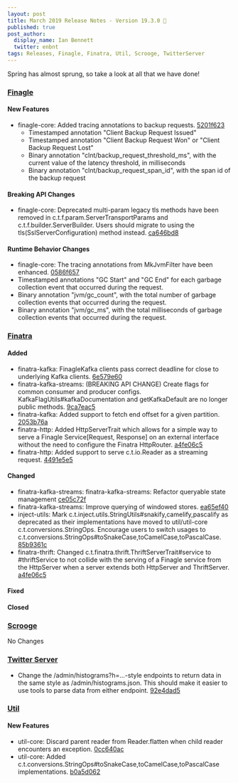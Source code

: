 ```yaml
---
layout: post
title: March 2019 Release Notes - Version 19.3.0 🦁
published: true
post_author:
  display_name: Ian Bennett
  twitter: enbnt
tags: Releases, Finagle, Finatra, Util, Scrooge, TwitterServer
---
```


Spring has almost sprung, so take a look at all that we have done!

### [Finagle](https://github.com/twitter/finagle/) ###

#### New Features

-   finagle-core: Added tracing annotations to backup requests. [5201f623](https://github.com/twitter/finagle/commit/5201f6237ce5185c4208d5945b33813b47507570)
    -   Timestamped annotation "Client Backup Request Issued"
    -   Timestamped annotation "Client Backup Request Won" or "Client Backup Request Lost"
    -   Binary annotation "clnt/backup\_request\_threshold\_ms", with the current value of the latency threshold, in milliseconds
    -   Binary annotation "clnt/backup\_request\_span\_id", with the span id of the backup request

#### Breaking API Changes

-   finagle-core: Deprecated multi-param legacy tls methods have been removed in
    c.t.f.param.ServerTransportParams and c.t.f.builder.ServerBuilder. Users should migrate
    to using the tls(SslServerConfiguration) method instead. [ca646bd8](https://github.com/twitter/finagle/commit/ca646bd850fae230f6d35a6aeb67be00679ccd97)

#### Runtime Behavior Changes

-   finagle-core: The tracing annotations from MkJvmFilter have been enhanced. [0586f657](https://github.com/twitter/finagle/commit/0586f657cdba87bbfddbb3f171d646139ec20fdf)
-   Timestamped annotations "GC Start" and "GC End" for each garbage collection
    event that occurred during the request.
-   Binary annotation "jvm/gc\_count", with the total number of garbage collection
    events that occurred during the request.
-   Binary annotation "jvm/gc\_ms", with the total milliseconds of garbage collection
    events that occurred during the request.

### [Finatra](https://github.com/twitter/finatra/) ###

#### Added

-   finatra-kafka: FinagleKafka clients pass correct deadline for close to
    underlying Kafka clients. [6e579e60](https://github.com/twitter/finatra/commit/6e579e60df4ec515e5157055d884f104f15c9bbd)
-   finatra-kafka-streams: (BREAKING API CHANGE) Create flags for common consumer and producer
    configs. KafkaFlagUtils\#kafkaDocumentation and getKafkaDefault are no longer public methods.
    [9ca7eac5](https://github.com/twitter/finatra/commit/9ca7eac5173450862af8ec08a292a70db942769c)
-   finatra-kafka: Added support to fetch end offset for a given partition. [2053b76a](https://github.com/twitter/finatra/commit/2053b76a6d4f02ce152469d21b4dcbb098e73f59)
-   finatra-http: Added HttpServerTrait which allows for a simple way to serve a
    Finagle Service\[Request, Response\] on an external interface without the need to
    configure the Finatra HttpRouter. [a4fe06c5](https://github.com/twitter/finatra/commit/a4fe06c5c9a6a0424f01a10c043ad705d5e1cba2)
-   finatra-http: Added support to serve c.t.io.Reader as a streaming request.
    [4491e5e5](https://github.com/twitter/finatra/commit/4491e5e52d8035ab7a4147f482201924cd12795d)

#### Changed

-   finatra-kafka-streams: finatra-kafka-streams: Refactor queryable state management [ce05c72f](https://github.com/twitter/finatra/commit/ce05c72fc507051f17f9160212fb768bad365f02)
-   finatra-kafka-streams: Improve querying of windowed stores. [ea65ef40](https://github.com/twitter/finatra/commit/ea65ef40230f7c024e9ab17baa400b54c2081b78)
-   inject-utils: Mark c.t.inject.utils.StringUtils\#snakify,camelify,pascalify as
    deprecated as their implementations have moved to util/util-core c.t.conversions.StringOps.
    Encourage users to switch usages to c.t.conversions.StringOps\#toSnakeCase,toCamelCase,toPascalCase.
    [85b9361c](https://github.com/twitter/finatra/commit/85b9361c761b34b07fa6c1c3af40930d552f2f9a)
-   finatra-thrift: Changed c.t.finatra.thrift.ThriftServerTrait\#service to \#thriftService to
    not collide with the serving of a Finagle service from the HttpServer when a server extends
    both HttpServer and ThriftServer. [a4fe06c5](https://github.com/twitter/finatra/commit/a4fe06c5c9a6a0424f01a10c043ad705d5e1cba2)

#### Fixed

#### Closed

### [Scrooge](https://github.com/twitter/scrooge/) ###

No Changes

### [Twitter Server](https://github.com/twitter/twitter-server/) ###

-   Change the /admin/histograms?h=...-style endpoints to return data in the same style as
    /admin/histograms.json. This should make it easier to use tools to parse data from either
    endpoint. [92e4dad5](https://github.com/twitter/twitter-server/commit/92e4dad51acd0af3ad6bf656e43504716b925eaf)

### [Util](https://github.com/twitter/util/) ###

#### New Features

-   util-core: Discard parent reader from Reader.flatten when child reader encounters an exception.
    [0cc640ac](https://github.com/twitter/util/commit/0cc640ac8ff79218fd1d0fe165bbdb647f33a9f6)
-   util-core: Added c.t.conversions.StringOps\#toSnakeCase,toCamelCase,toPascalCase implementations.
    [b0a5d062](https://github.com/twitter/util/commit/b0a5d06269b9526b4408239ce1441b2a213dd0df)

